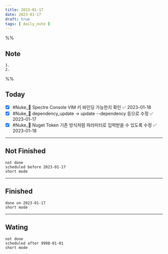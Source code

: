 ```yaml
---
title: 2023-01-17
date: 2023-01-17
draft: true
tags: [ daily_note ]
---
```


%%
## Note
	1. 
	2. 
 
%%

## Today
- [x] #Nuke_🚀 Spectre Console VIM 키 바인딩 가능한지 확인 ✅ 2023-01-18
- [x] #Nuke_🚀 dependency_update -> update --dependency 등으로 수정 ✅ 2023-01-17
- [x] #Nuke_🚀 Nuget Token 기존 방식처럼 파라미터로 입력받을 수 있도록 수정 ✅ 2023-01-18

---
## Not Finished
```tasks
not done
scheduled before 2023-01-17
short mode
```
---
## Finished
```tasks
done on 2023-01-17
short mode
```
---
## Wating
```tasks
not done
scheduled after 9998-01-01
short mode
```